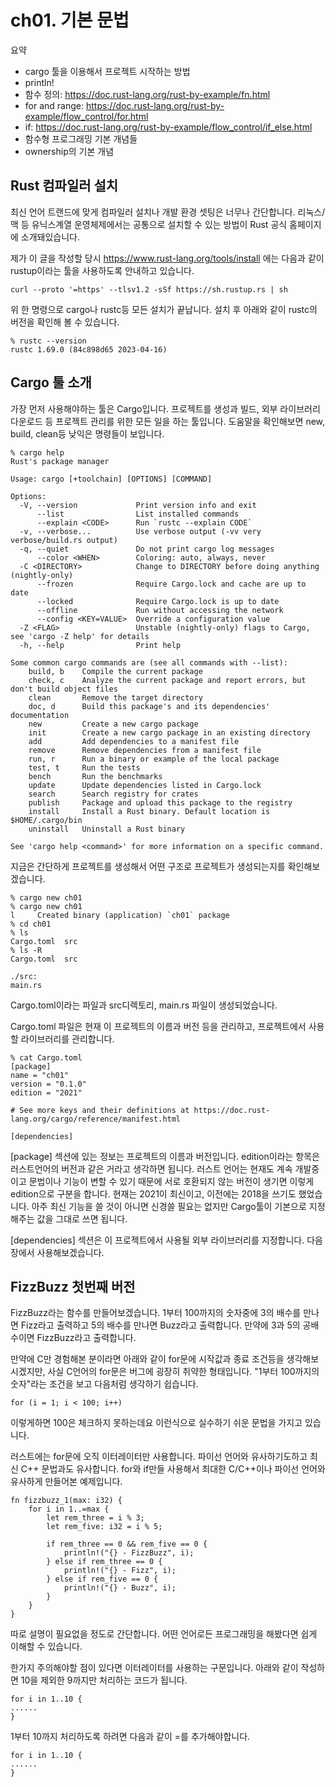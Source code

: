 # ch01. 기본 문법

요약
* cargo 툴을 이용해서 프로젝트 시작하는 방법
* println!
* 함수 정의: https://doc.rust-lang.org/rust-by-example/fn.html
* for and range: https://doc.rust-lang.org/rust-by-example/flow_control/for.html
* if: https://doc.rust-lang.org/rust-by-example/flow_control/if_else.html
* 함수형 프로그래밍 기본 개념들
* ownership의 기본 개념

## Rust 컴파일러 설치

최신 언어 트랜드에 맞게 컴파일러 설치나 개발 환경 셋팅은 너무나 간단합니다.
리눅스/맥 등 유닉스계열 운영체제에서는 공통으로 설치할 수 있는 방법이 Rust 공식 홈페이지에 소개돼있습니다.

제가 이 글을 작성할 당시 https://www.rust-lang.org/tools/install 에는 다음과 같이 rustup이라는 툴을 사용하도록 안내하고 있습니다.
```
curl --proto '=https' --tlsv1.2 -sSf https://sh.rustup.rs | sh
```

위 한 명령으로 cargo나 rustc등 모든 설치가 끝납니다.
설치 후 아래와 같이 rustc의 버전을 확인해 볼 수 있습니다.
```
% rustc --version
rustc 1.69.0 (84c898d65 2023-04-16)
```

## Cargo 툴 소개

가장 먼저 사용해야하는 툴은 Cargo입니다.
프로젝트를 생성과 빌드, 외부 라이브러리 다운로드 등 프로젝트 관리를 위한 모든 일을 하는 툴입니다.
도움말을 확인해보면 new, build, clean등 낮익은 명령들이 보입니다.

```
% cargo help
Rust's package manager

Usage: cargo [+toolchain] [OPTIONS] [COMMAND]

Options:
  -V, --version             Print version info and exit
      --list                List installed commands
      --explain <CODE>      Run `rustc --explain CODE`
  -v, --verbose...          Use verbose output (-vv very verbose/build.rs output)
  -q, --quiet               Do not print cargo log messages
      --color <WHEN>        Coloring: auto, always, never
  -C <DIRECTORY>            Change to DIRECTORY before doing anything (nightly-only)
      --frozen              Require Cargo.lock and cache are up to date
      --locked              Require Cargo.lock is up to date
      --offline             Run without accessing the network
      --config <KEY=VALUE>  Override a configuration value
  -Z <FLAG>                 Unstable (nightly-only) flags to Cargo, see 'cargo -Z help' for details
  -h, --help                Print help

Some common cargo commands are (see all commands with --list):
    build, b    Compile the current package
    check, c    Analyze the current package and report errors, but don't build object files
    clean       Remove the target directory
    doc, d      Build this package's and its dependencies' documentation
    new         Create a new cargo package
    init        Create a new cargo package in an existing directory
    add         Add dependencies to a manifest file
    remove      Remove dependencies from a manifest file
    run, r      Run a binary or example of the local package
    test, t     Run the tests
    bench       Run the benchmarks
    update      Update dependencies listed in Cargo.lock
    search      Search registry for crates
    publish     Package and upload this package to the registry
    install     Install a Rust binary. Default location is $HOME/.cargo/bin
    uninstall   Uninstall a Rust binary

See 'cargo help <command>' for more information on a specific command.
```

지금은 간단하게 프로젝트를 생성해서 어떤 구조로 프로젝트가 생성되는지를 확인해보겠습니다.

```
% cargo new ch01
% cargo new ch01
l     Created binary (application) `ch01` package
% cd ch01
% ls
Cargo.toml	src
% ls -R
Cargo.toml	src

./src:
main.rs
```

Cargo.toml이라는 파일과 src디렉토리, main.rs 파일이 생성되었습니다.

Cargo.toml 파일은 현재 이 프로젝트의 이름과 버전 등을 관리하고, 프로젝트에서 사용할 라이브러리를 관리합니다.
```
% cat Cargo.toml
[package]
name = "ch01"
version = "0.1.0"
edition = "2021"

# See more keys and their definitions at https://doc.rust-lang.org/cargo/reference/manifest.html

[dependencies]
```

[package] 섹션에 있는 정보는 프로젝트의 이름과 버전입니다.
edition이라는 항목은 러스트언어의 버전과 같은 거라고 생각하면 됩니다.
러스트 언어는 현재도 계속 개발중이고 문법이나 기능이 변할 수 있기 때문에 서로 호환되지 않는 버전이 생기면 이렇게 edition으로 구분을 합니다.
현재는 2021이 최신이고, 이전에는 2018을 쓰기도 했었습니다.
아주 최신 기능을 쓸 것이 아니면 신경쓸 필요는 없지만 Cargo툴이 기본으로 지정해주는 값을 그대로 쓰면 됩니다.

[dependencies] 섹션은 이 프로젝트에서 사용될 외부 라이브러리를 지정합니다.
다음 장에서 사용해보겠습니다.

## FizzBuzz 첫번째 버전

FizzBuzz라는 함수를 만들어보겠습니다. 1부터 100까지의 숫자중에 3의 배수를 만나면 Fizz라고 출력하고 5의 배수를 만나면 Buzz라고 출력합니다.
만약에 3과 5의 공배수이면 FizzBuzz라고 출력합니다.

만약에 C만 경험해본 분이라면 아래와 같이 for문에 시작값과 종료 조건등을 생각해보시겠지만, 사실 C언어의 for문은 버그에 굉장히 취약한 형태입니다.
"1부터 100까지의 숫자"라는 조건을 보고 다음처럼 생각하기 쉽습니다.
```
for (i = 1; i < 100; i++)
```

이렇게하면 100은 체크하지 못하는데요 이런식으로 실수하기 쉬운 문법을 가지고 있습니다.

러스트에는 for문에 오직 이터레이터만 사용합니다. 파이선 언어와 유사하기도하고 최신 C++ 문법과도 유사합니다.
for와 if만들 사용해서 최대한 C/C++이나 파이선 언어와 유사하게 만들어본 예제입니다.
```
fn fizzbuzz_1(max: i32) {
    for i in 1..=max {
        let rem_three = i % 3;
        let rem_five: i32 = i % 5;

        if rem_three == 0 && rem_five == 0 {
            println!("{} - FizzBuzz", i);
        } else if rem_three == 0 {
            println!("{} - Fizz", i);
        } else if rem_five == 0 {
            println!("{} - Buzz", i);
        }
    }
}
```

따로 설명이 필요없을 정도로 간단합니다. 어떤 언어로든 프로그래밍을 해봤다면 쉽게 이해할 수 있습니다.

한가지 주의해야할 점이 있다면 이터레이터를 사용하는 구문입니다.
아래와 같이 작성하면 10을 제외한 9까지만 처리하는 코드가 됩니다.
```
for i in 1..10 {
......
}
```

1부터 10까지 처리하도록 하려면 다음과 같이 =를 추가해야합니다.
```
for i in 1..10 {
......
}
```
